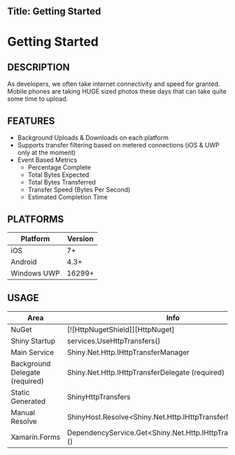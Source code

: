 Title: Getting Started
---
# Getting Started


## DESCRIPTION

As developers, we often take internet connectivity and speed for granted.  Mobile phones are taking HUGE sized photos these days that can take quite some time to upload.

## FEATURES

* Background Uploads & Downloads on each platform
* Supports transfer filtering based on metered connections (iOS & UWP only at the moment)
* Event Based Metrics
  * Percentage Complete
  * Total Bytes Expected
  * Total Bytes Transferred
  * Transfer Speed (Bytes Per Second)
  * Estimated Completion Time

## PLATFORMS

|Platform|Version|
|--------|-------|
iOS|7+
Android|4.3+
Windows UWP|16299+

## USAGE

|Area|Info|
|----|----|
|NuGet| [![HttpNugetShield]][HttpNuget] |
|Shiny Startup|services.UseHttpTransfers<YourHttpDelegate>()|
|Main Service|Shiny.Net.Http.IHttpTransferManager|
|Background Delegate (required)|Shiny.Net.Http.IHttpTransferDelegate (required)|
|Static Generated|ShinyHttpTransfers|
|Manual Resolve|ShinyHost.Resolve<Shiny.Net.Http.IHttpTransferManager>()|
|Xamarin.Forms|DependencyService.Get<Shiny.Net.Http.IHttpTransferManager>()|

<?! Include "../../nuget.md" /?>
